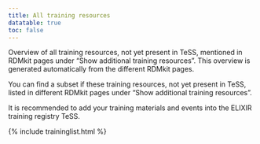 ```yaml
---
title: All training resources
datatable: true
toc: false
---
```


Overview of all training resources, not yet present in TeSS, mentioned in RDMkit pages under “Show additional training resources”. This overview is generated automatically from the different RDMkit pages.

You can find a subset if these training resources, not yet present in TeSS, listed in different RDMkit pages under “Show additional training resources”.

It is recommended to add your training materials and events into the ELIXIR training registry TeSS.


{% include traininglist.html %}
